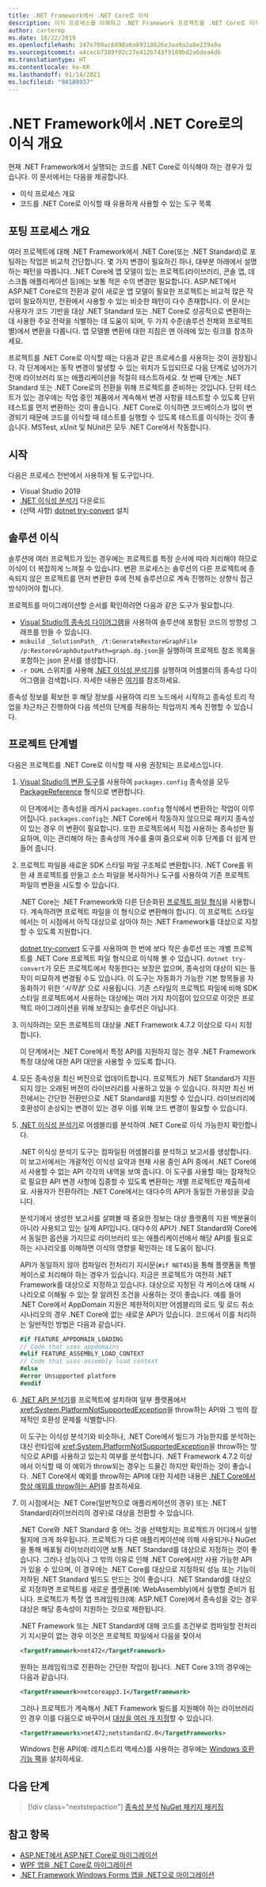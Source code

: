 ```yaml
---
title: .NET Framework에서 .NET Core로 이식
description: 이식 프로세스를 이해하고 .NET Framework 프로젝트를 .NET Core로 이식할 때 유용한 도구에 관해 알아보세요.
author: cartermp
ms.date: 10/22/2019
ms.openlocfilehash: 247e709ac6898a6a89318626e3aa9a2a8e239a9a
ms.sourcegitcommit: a4cecb7389f02c27e412b743f9189bd2a6dea4d6
ms.translationtype: HT
ms.contentlocale: ko-KR
ms.lasthandoff: 01/14/2021
ms.locfileid: "98189937"
---
```

# <a name="overview-of-porting-from-net-framework-to-net-core"></a>.NET Framework에서 .NET Core로의 이식 개요

현재 .NET Framework에서 실행되는 코드를 .NET Core로 이식해야 하는 경우가 있습니다. 이 문서에서는 다음을 제공합니다.

* 이식 프로세스 개요
* 코드를 .NET Core로 이식할 때 유용하게 사용할 수 있는 도구 목록

## <a name="overview-of-the-porting-process"></a>포팅 프로세스 개요

여러 프로젝트에 대해 .NET Framework에서 .NET Core(또는 .NET Standard)로 포팅하는 작업은 비교적 간단합니다. 몇 가지 변경이 필요하긴 하나, 대부분 아래에서 설명하는 패턴을 따릅니다. .NET Core에 앱 모델이 있는 프로젝트(라이브러리, 콘솔 앱, 데스크톱 애플리케이션 등)에는 보통 적은 수의 변경만 필요합니다. ASP.NET에서 ASP.NET Core로의 전환과 같이 새로운 앱 모델이 필요한 프로젝트는 비교적 많은 작업이 필요하지만, 전환에서 사용할 수 있는 비슷한 패턴이 다수 존재합니다. 이 문서는 사용자가 코드 기반을 대상 .NET Standard 또는 .NET Core로 성공적으로 변환하는 데 사용한 주요 전략을 식별하는 데 도움이 되며, 두 가지 수준(솔루션 전체와 프로젝트별)에서 변환을 다룹니다. 앱 모델별 변환에 대한 지침은 맨 아래에 있는 링크를 참조하세요.

프로젝트를 .NET Core로 이식할 때는 다음과 같은 프로세스를 사용하는 것이 권장됩니다. 각 단계에서는 동작 변경이 발생할 수 있는 위치가 도입되므로 다음 단계로 넘어가기 전에 라이브러리 또는 애플리케이션을 적절히 테스트하세요. 첫 번째 단계는 .NET Standard 또는 .NET Core로의 전환을 위해 프로젝트를 준비하는 것입니다. 단위 테스트가 있는 경우에는 작업 중인 제품에서 계속해서 변경 사항을 테스트할 수 있도록 단위 테스트를 먼저 변환하는 것이 좋습니다. .NET Core로 이식하면 코드베이스가 많이 변경되기 때문에 코드를 이식할 때 테스트를 실행할 수 있도록 테스트를 이식하는 것이 좋습니다. MSTest, xUnit 및 NUnit은 모두 .NET Core에서 작동합니다.

## <a name="getting-started"></a>시작

다음은 프로세스 전반에서 사용하게 될 도구입니다.

- Visual Studio 2019
- [.NET 이식성 분석기](../../standard/analyzers/portability-analyzer.md) 다운로드
- (선택 사항) [dotnet try-convert](https://github.com/dotnet/try-convert) 설치

## <a name="porting-a-solution"></a>솔루션 이식

솔루션에 여러 프로젝트가 있는 경우에는 프로젝트를 특정 순서에 따라 처리해야 하므로 이식이 더 복잡하게 느껴질 수 있습니다. 변환 프로세스는 솔루션의 다른 프로젝트에 종속되지 않은 프로젝트를 먼저 변환한 후에 전체 솔루션으로 계속 진행하는 상향식 접근 방식이어야 합니다.

프로젝트를 마이그레이션할 순서를 확인하려면 다음과 같은 도구가 필요합니다.

- [Visual Studio의 종속성 다이어그램](/visualstudio/modeling/create-layer-diagrams-from-your-code)을 사용하여 솔루션에 포함된 코드의 방향성 그래프를 만들 수 있습니다.
- `msbuild _SolutionPath_ /t:GenerateRestoreGraphFile /p:RestoreGraphOutputPath=graph.dg.json`을 실행하여 프로젝트 참조 목록을 포함하는 json 문서를 생성합니다.
- `-r DGML` 스위치를 사용해 [.NET 이식성 분석기](../../standard/analyzers/portability-analyzer.md)를 실행하여 어셈블리의 종속성 다이어그램을 검색합니다. 자세한 내용은 [여기](../../standard/analyzers/portability-analyzer.md#solution-wide-view)를 참조하세요.

종속성 정보를 확보한 후 해당 정보를 사용하여 리프 노드에서 시작하고 종속성 트리 작업을 차근차근 진행하여 다음 섹션의 단계를 적용하는 작업까지 계속 진행할 수 있습니다.

## <a name="per-project-steps"></a>프로젝트 단계별

다음은 프로젝트를 .NET Core로 이식할 때 사용 권장되는 프로세스입니다.

1. [Visual Studio의 변환 도구](/nuget/consume-packages/migrate-packages-config-to-package-reference)를 사용하여 `packages.config` 종속성을 모두 [PackageReference](/nuget/consume-packages/package-references-in-project-files) 형식으로 변환합니다.

   이 단계에서는 종속성을 레거시 `packages.config` 형식에서 변환하는 작업이 이루어집니다. `packages.config`는 .NET Core에서 작동하지 않으므로 패키지 종속성이 있는 경우 이 변환이 필요합니다. 또한 프로젝트에서 직접 사용하는 종속성만 필요하며, 이는 관리해야 하는 종속성의 개수를 줄여 줌으로써 이후 단계를 더 쉽게 만들어 줍니다.

1. 프로젝트 파일을 새로운 SDK 스타일 파일 구조체로 변환합니다. .NET Core를 위한 새 프로젝트를 만들고 소스 파일을 복사하거나 도구를 사용하여 기존 프로젝트 파일의 변환을 시도할 수 있습니다.

   .NET Core는 .NET Framework와 다른 단순화된 [프로젝트 파일 형식](../project-sdk/overview.md)을 사용합니다. 계속하려면 프로젝트 파일을 이 형식으로 변환해야 합니다. 이 프로젝트 스타일에서는 이 시점에서 아직 대상으로 삼아야 하는 .NET Framework를 대상으로 지정할 수 있도록 지원합니다.

   [dotnet try-convert](https://github.com/dotnet/try-convert) 도구를 사용하여 한 번에 보다 작은 솔루션 또는 개별 프로젝트를 .NET Core 프로젝트 파일 형식으로 이식해 볼 수 있습니다. `dotnet try-convert`가 모든 프로젝트에서 작동한다는 보장은 없으며, 종속성의 대상이 되는 동작이 미묘하게 변경될 수도 있습니다. 이 도구는 자동화가 가능한 기본 항목들을 자동화하기 위한 _‘시작점’_ 으로 사용됩니다. 기존 스타일의 프로젝트 파일에 비해 SDK 스타일 프로젝트에서 사용하는 대상에는 여러 가지 차이점이 있으므로 이것은 프로젝트 마이그레이션을 위해 보장되는 솔루션은 아닙니다.

1. 이식하려는 모든 프로젝트의 대상을 .NET Framework 4.7.2 이상으로 다시 지정합니다.

   이 단계에서는 .NET Core에서 특정 API를 지원하지 않는 경우 .NET Framework 특정 대상에 대한 API 대안을 사용할 수 있도록 합니다.

1. 모든 종속성을 최신 버전으로 업데이트합니다. 프로젝트가 .NET Standard가 지원되지 않는 오래된 버전의 라이브러리를 사용하고 있을 수 있습니다. 하지만 최신 버전에서는 간단한 전환만으로 .NET Standard를 지원할 수 있습니다. 라이브러리에 호환성이 손상되는 변경이 있는 경우 이를 위해 코드 변경이 필요할 수 있습니다.

1. [.NET 이식성 분석기](../../standard/analyzers/portability-analyzer.md)로 어셈블리를 분석하여 .NET Core로 이식 가능한지 확인합니다.

   .NET 이식성 분석기 도구는 컴파일된 어셈블리를 분석하고 보고서를 생성합니다. 이 보고서에서는 개괄적인 이식성 요약과 현재 사용 중인 API 중에서 .NET Core에서 사용할 수 없는 API 각각의 내역을 보여 줍니다. 이 도구를 사용할 때는 잠재적으로 필요한 API 변경 사항에 집중할 수 있도록 변환하는 개별 프로젝트만 제출하세요. 사용자가 전환하려는 .NET Core에서는 대다수의 API가 동일한 가용성을 갖습니다.

   분석기에서 생성한 보고서를 살펴볼 때 중요한 정보는 대상 플랫폼의 지원 백분율이 아니라 사용되고 있는 실제 API입니다. 대다수의 API가 .NET Standard와 Core에서 동일한 옵션을 가지므로 라이브러리 또는 애플리케이션에서 해당 API를 필요로 하는 시나리오를 이해하면 이식의 영향을 확인하는 데 도움이 됩니다.

   API가 동일하지 않아 컴파일러 전처리기 지시문(`#if NET45`)을 통해 플랫폼을 특별 케이스로 처리해야 하는 경우가 있습니다. 지금은 프로젝트가 여전히 .NET Framework를 대상으로 지정하고 있습니다. 대상으로 지정된 각 케이스에 대해 시나리오로 이해될 수 있는 잘 알려진 조건을 사용하는 것이 좋습니다.  예를 들어 .NET Core에서 AppDomain 지원은 제한적이지만 어셈블리의 로드 및 로드 취소 시나리오의 경우 .NET Core에 없는 새로운 API가 있습니다. 코드에서 이를 처리하는 일반적인 방법은 다음과 같습니다.

   ```csharp
   #if FEATURE_APPDOMAIN_LOADING
   // Code that uses appdomains
   #elif FEATURE_ASSEMBLY_LOAD_CONTEXT
   // Code that uses assembly load context
   #else
   #error Unsupported platform
   #endif
   ```

1. [.NET API 분석기](../../standard/analyzers/api-analyzer.md)를 프로젝트에 설치하여 일부 플랫폼에서 <xref:System.PlatformNotSupportedException>을 throw하는 API와 그 밖의 잠재적인 호환성 문제를 식별합니다.

   이 도구는 이식성 분석기와 비슷하나, .NET Core에서 빌드가 가능한지를 분석하는 대신 런타임에 <xref:System.PlatformNotSupportedException>을 throw하는 방식으로 API를 사용하고 있는지 여부를 분석합니다. .NET Framework 4.7.2 이상에서 이식할 때 이 예외가 throw되는 경우는 드물긴 하지만 확인하는 것이 좋습니다. .NET Core에서 예외를 throw하는 API에 대한 자세한 내용은 [.NET Core에서 항상 예외를 throw하는 API](../compatibility/unsupported-apis.md)를 참조하세요.

1. 이 시점에서는 .NET Core(일반적으로 애플리케이션의 경우) 또는 .NET Standard(라이브러리의 경우)로 대상을 전환할 수 있습니다.

   .NET Core와 .NET Standard 중 어느 것을 선택할지는 프로젝트가 어디에서 실행될지에 크게 좌우됩니다. 프로젝트가 다른 애플리케이션에 의해 사용되거나 NuGet을 통해 배포될 라이브러리이면 보통 .NET Standard를 대상으로 지정하는 것이 좋습니다. 그러나 성능이나 그 밖의 이유로 인해 .NET Core에서만 사용 가능한 API가 있을 수 있으며, 이 경우에는 .NET Core를 대상으로 지정하되 성능 또는 기능이 저하된 .NET Standard 빌드도 만드는 것이 좋습니다. .NET Standard를 대상으로 지정하면 프로젝트를 새로운 플랫폼(예: WebAssembly)에서 실행할 준비가 됩니다. 프로젝트가 특정 앱 프레임워크(예: ASP.NET Core)에서 종속성을 갖는 경우 대상은 해당 종속성이 지원하는 것으로 제한됩니다.

   .NET Framework 또는 .NET Standard에 대해 코드를 조건부로 컴파일할 전처리기 지시문이 없는 경우 이것은 프로젝트 파일에서 다음을 찾아서

   ```xml
   <TargetFramework>net472</TargetFramework>
   ```

   원하는 프레임워크로 전환하는 간단한 작업이 됩니다. .NET Core 3.1의 경우에는 다음과 같습니다.

   ```xml
   <TargetFramework>netcoreapp3.1</TargetFramework>
   ```

   그러나 프로젝트가 계속해서 .NET Framework 빌드를 지원해야 하는 라이브러리인 경우 이를 다음으로 바꾸어서 [대상을 여러 개 지정](../../standard/library-guidance/cross-platform-targeting.md)할 수 있습니다.

   ```xml
   <TargetFrameworks>net472;netstandard2.0</TargetFrameworks>
   ```

   Windows 전용 API(예: 레지스트리 액세스)를 사용하는 경우에는 [Windows 호환 기능 팩](./windows-compat-pack.md)을 설치하세요.

## <a name="next-steps"></a>다음 단계

> [!div class="nextstepaction"]
> [종속성 분석](third-party-deps.md)
> [NuGet 패키지 패키징](../deploying/creating-nuget-packages.md)

## <a name="see-also"></a>참고 항목

- [ASP.NET에서 ASP.NET Core로 마이그레이션](/aspnet/core/migration/proper-to-2x)
- [WPF 앱을 .NET Core로 마이그레이션](/dotnet/desktop/wpf/migration/convert-project-from-net-framework)
- [.NET Framework Windows Forms 앱을 .NET으로 마이그레이션](/dotnet/desktop/winforms/migration/?view=netdesktop-5.0&preserve-view=true)
